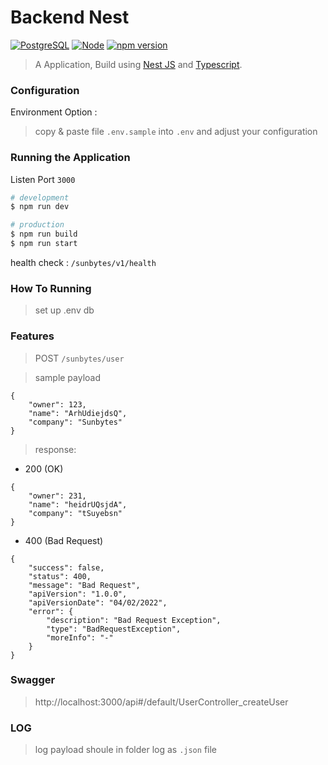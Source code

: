 # Backend Nest

[![PostgreSQL](https://img.shields.io/badge/PostgreSQL-v13.x-9cf)]()
[![Node](https://img.shields.io/badge/Node-v16.13.x-success)]()
[![npm version](https://badge.fury.io/js/npm.svg)](https://badge.fury.io/js/npm)
> A  Application, Build using [Nest JS](https://nestjs.com) and [Typescript](https://www.typescriptlang.org).

### Configuration

Environment Option :
> copy & paste file `.env.sample` into `.env` and adjust your configuration

### Running the Application

Listen Port `3000`

```bash
# development
$ npm run dev

# production
$ npm run build
$ npm run start
```

health check : `/sunbytes/v1/health`

### How To Running

> set up .env db

### Features

> POST `/sunbytes/user`

> sample payload
```
{
    "owner": 123,
    "name": "ArhUdiejdsQ",
    "company": "Sunbytes"
}
```

> response:
- 200 (OK)
```
{
    "owner": 231,
    "name": "heidrUQsjdA",
    "company": "tSuyebsn"
}
```

- 400 (Bad Request)

```
{
    "success": false,
    "status": 400,
    "message": "Bad Request",
    "apiVersion": "1.0.0",
    "apiVersionDate": "04/02/2022",
    "error": {
        "description": "Bad Request Exception",
        "type": "BadRequestException",
        "moreInfo": "-"
    }
}
```

### Swagger
> http://localhost:3000/api#/default/UserController_createUser


### LOG 
> log payload shoule in folder log as `.json` file
